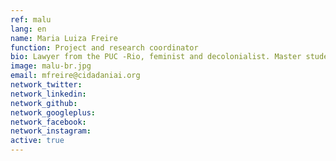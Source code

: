 ```yaml
---
ref: malu
lang: en
name: Maria Luiza Freire
function: Project and research coordinator
bio: Lawyer from the PUC -Rio, feminist and decolonialist. Master student in public policies and urban planning in Latin America at IPPUR / UFRJ. Innovating in political participation.
image: malu-br.jpg
email: mfreire@cidadaniai.org
network_twitter:
network_linkedin:
network_github:
network_googleplus:
network_facebook:
network_instagram:
active: true
---
```

